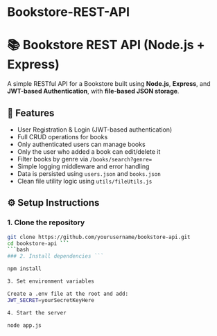 # Bookstore-REST-API

# 📚 Bookstore REST API (Node.js + Express)

A simple RESTful API for a Bookstore built using **Node.js**, **Express**, and **JWT-based Authentication**, with **file-based JSON storage**.

## 🚀 Features

- User Registration & Login (JWT-based authentication)
- Full CRUD operations for books
- Only authenticated users can manage books
- Only the user who added a book can edit/delete it
- Filter books by genre via `/books/search?genre=`
- Simple logging middleware and error handling
- Data is persisted using `users.json` and `books.json`
- Clean file utility logic using `utils/fileUtils.js`

## ⚙️ Setup Instructions

### 1. Clone the repository

```bash
git clone https://github.com/yourusername/bookstore-api.git
cd bookstore-api ```
```bash
### 2. Install dependencies ```

npm install

3. Set environment variables

Create a .env file at the root and add:
JWT_SECRET=yourSecretKeyHere

4. Start the server

node app.js


